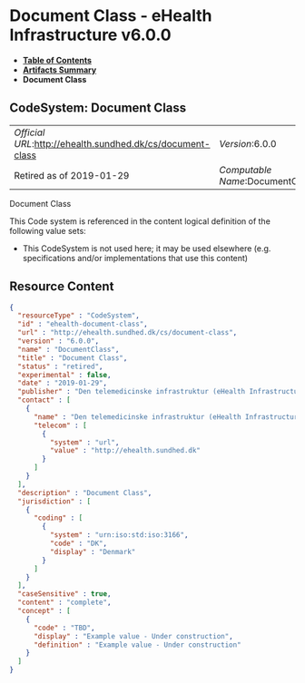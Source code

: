 # Document Class - eHealth Infrastructure v6.0.0

* [**Table of Contents**](toc.md)
* [**Artifacts Summary**](artifacts.md)
* **Document Class**

## CodeSystem: Document Class 

| | |
| :--- | :--- |
| *Official URL*:http://ehealth.sundhed.dk/cs/document-class | *Version*:6.0.0 |
| Retired as of 2019-01-29 | *Computable Name*:DocumentClass |

 
Document Class 

 This Code system is referenced in the content logical definition of the following value sets: 

* This CodeSystem is not used here; it may be used elsewhere (e.g. specifications and/or implementations that use this content)



## Resource Content

```json
{
  "resourceType" : "CodeSystem",
  "id" : "ehealth-document-class",
  "url" : "http://ehealth.sundhed.dk/cs/document-class",
  "version" : "6.0.0",
  "name" : "DocumentClass",
  "title" : "Document Class",
  "status" : "retired",
  "experimental" : false,
  "date" : "2019-01-29",
  "publisher" : "Den telemedicinske infrastruktur (eHealth Infrastructure)",
  "contact" : [
    {
      "name" : "Den telemedicinske infrastruktur (eHealth Infrastructure)",
      "telecom" : [
        {
          "system" : "url",
          "value" : "http://ehealth.sundhed.dk"
        }
      ]
    }
  ],
  "description" : "Document Class",
  "jurisdiction" : [
    {
      "coding" : [
        {
          "system" : "urn:iso:std:iso:3166",
          "code" : "DK",
          "display" : "Denmark"
        }
      ]
    }
  ],
  "caseSensitive" : true,
  "content" : "complete",
  "concept" : [
    {
      "code" : "TBD",
      "display" : "Example value - Under construction",
      "definition" : "Example value - Under construction"
    }
  ]
}

```

